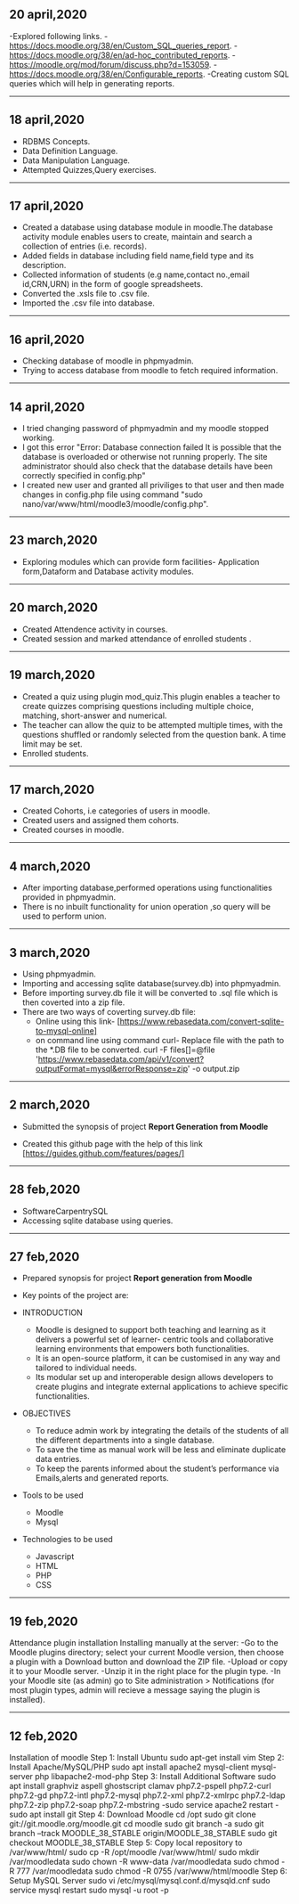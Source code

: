 ## 20 april,2020
-Explored following links.
  -https://docs.moodle.org/38/en/Custom_SQL_queries_report.
  -https://docs.moodle.org/38/en/ad-hoc_contributed_reports.
  -https://moodle.org/mod/forum/discuss.php?d=153059.
  -https://docs.moodle.org/38/en/Configurable_reports.
-Creating custom SQL queries which will help in generating reports.

----------------------------------------------------------------------------------------------------------------------------

## 18 april,2020
- RDBMS Concepts.
- Data Definition Language.
- Data Manipulation Language.
- Attempted Quizzes,Query exercises.

----------------------------------------------------------------------------------------------------------------------------

## 17 april,2020
- Created a database using database module in moodle.The database activity module enables users to create, maintain and search a collection of entries (i.e. records).
- Added fields in database including field name,field type and its description.
- Collected information of students (e.g name,contact no.,email id,CRN,URN) in the form of google spreadsheets.
- Converted the .xsls file to .csv file.
- Imported the .csv file into database.

----------------------------------------------------------------------------------------------------------------------------

## 16 april,2020
- Checking database of moodle in phpmyadmin.
- Trying to access database from moodle to fetch required information.

----------------------------------------------------------------------------------------------------------------------------

## 14 april,2020
- I tried changing password of phpmyadmin and my moodle stopped working.
- I got this error "Error: Database connection failed It is possible that the database is overloaded or otherwise not running properly. The site administrator should also check that the database details have been correctly specified in config.php"
- I created new user and granted all priviliges to that user and then made changes in config.php file using command
  "sudo nano/var/www/html/moodle3/moodle/config.php".
  
---------------------------------------------------------------------------------------------------------------------------- 

## 23 march,2020

- Exploring modules which can provide form facilities- Application form,Dataform and Database activity modules.

----------------------------------------------------------------------------------------------------------------------------

## 20 march,2020
- Created Attendence activity in courses.
- Created session and marked attendance of enrolled students .

----------------------------------------------------------------------------------------------------------------------------

## 19 march,2020
- Created a quiz using plugin mod_quiz.This plugin enables a teacher to create quizzes comprising questions         including multiple choice, matching, short-answer and numerical.
- The teacher can allow the quiz to be attempted multiple times, with the questions shuffled or randomly selected from the     question bank. A time limit may be set.
- Enrolled students.

----------------------------------------------------------------------------------------------------------------------------

## 17 march,2020
- Created Cohorts, i.e categories of users in moodle.
- Created users and assigned them cohorts.
- Created courses in moodle.

----------------------------------------------------------------------------------------------------------------------------

## 4 march,2020
- After importing database,performed operations using functionalities provided in phpmyadmin.
- There is no inbuilt functionality for union operation ,so query will be used to perform union.

----------------------------------------------------------------------------------------------------------------------------

## 3 march,2020
- Using phpmyadmin.
- Importing and accessing sqlite database(survey.db) into phpmyadmin.
- Before importing survey.db file it will be converted to .sql file which is then coverted into a zip file.
- There are two ways of coverting survey.db file: 
  - Online using this link- [https://www.rebasedata.com/convert-sqlite-to-mysql-online]
  - on command line using command curl- Replace file with the path to the *.DB file to be converted.
   curl -F files[]=@file 'https://www.rebasedata.com/api/v1/convert?outputFormat=mysql&errorResponse=zip' -o output.zip

-----------------------------------------------------------------------------------------------------------------------------

## 2 march,2020
- Submitted the synopsis of project **Report Generation from Moodle**

- Created this github page with the help of this link
[https://guides.github.com/features/pages/]
 
-----------------------------------------------------------------------------------------------------------------------------

## 28 feb,2020
- SoftwareCarpentrySQL
- Accessing sqlite database using queries.

----------------------------------------------------------------------------------------------------------------------------

## 27 feb,2020
- Prepared synopsis for project **Report generation from Moodle**
- Key points of the project are:
- INTRODUCTION
    - Moodle is designed to support both teaching and learning as it delivers a powerful set of learner- centric tools and collaborative learning environments that empowers both functionalities. 
    - It is an open-source platform, it can be customised in any way and tailored to individual needs. 
    - Its modular set up and interoperable design allows developers to create plugins and integrate external applications to achieve specific functionalities.
    
 - OBJECTIVES
   - To reduce admin work by integrating the details of the students of all the different departments into a single database. 
   - To save the time as manual work will be less and eliminate duplicate data entries.
    - To keep the parents informed about the student’s performance via Emails,alerts and generated reports.
    
  - Tools to be used
   
    - Moodle
    - Mysql

  - Technologies to be used

     - Javascript
    - HTML
    - PHP
    - CSS
    


----------------------------------------------------------------------------------------------------------------------------

## 19 feb,2020

Attendance plugin installation
Installing manually at the server:
-Go to the Moodle plugins directory; select your current Moodle version, then choose a plugin with a Download button and       download the ZIP file.
-Upload or copy it to your Moodle server.
-Unzip it in the right place for the plugin type.
-In your Moodle site (as admin) go to Site administration > Notifications (for most plugin types, admin will recieve a message saying the plugin is installed).

----------------------------------------------------------------------------------------------------------------------------

## 12 feb,2020
Installation of moodle
Step 1: Install Ubuntu sudo apt-get install vim
Step 2: Install Apache/MySQL/PHP sudo apt install apache2 mysql-client mysql-server php libapache2-mod-php
Step 3: Install Additional Software sudo apt install graphviz aspell ghostscript clamav php7.2-pspell php7.2-curl php7.2-gd php7.2-intl php7.2-mysql php7.2-xml php7.2-xmlrpc php7.2-ldap php7.2-zip php7.2-soap php7.2-mbstring
-sudo service apache2 restart
-sudo apt install git
Step 4: Download Moodle cd /opt sudo git clone git://git.moodle.org/moodle.git cd moodle sudo git branch -a sudo git branch –track MOODLE_38_STABLE origin/MOODLE_38_STABLE sudo git checkout MOODLE_38_STABLE
Step 5: Copy local repository to /var/www/html/ sudo cp -R /opt/moodle /var/www/html/ sudo mkdir /var/moodledata sudo chown -R www-data /var/moodledata sudo chmod -R 777 /var/moodledata sudo chmod -R 0755 /var/www/html/moodle
Step 6: Setup MySQL Server sudo vi /etc/mysql/mysql.conf.d/mysqld.cnf sudo service mysql restart sudo mysql -u root -p
